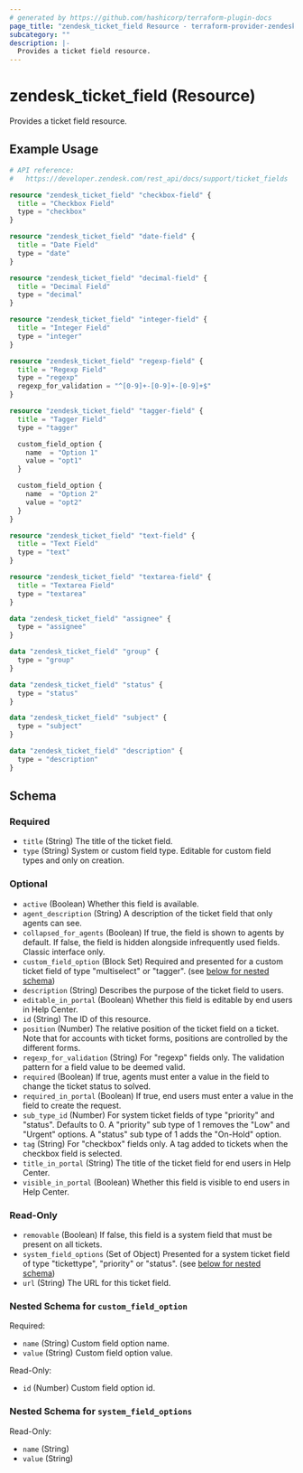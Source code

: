 ```yaml
---
# generated by https://github.com/hashicorp/terraform-plugin-docs
page_title: "zendesk_ticket_field Resource - terraform-provider-zendesk"
subcategory: ""
description: |-
  Provides a ticket field resource.
---
```


# zendesk_ticket_field (Resource)

Provides a ticket field resource.

## Example Usage

```terraform
# API reference:
#   https://developer.zendesk.com/rest_api/docs/support/ticket_fields

resource "zendesk_ticket_field" "checkbox-field" {
  title = "Checkbox Field"
  type = "checkbox"
}

resource "zendesk_ticket_field" "date-field" {
  title = "Date Field"
  type = "date"
}

resource "zendesk_ticket_field" "decimal-field" {
  title = "Decimal Field"
  type = "decimal"
}

resource "zendesk_ticket_field" "integer-field" {
  title = "Integer Field"
  type = "integer"
}

resource "zendesk_ticket_field" "regexp-field" {
  title = "Regexp Field"
  type = "regexp"
  regexp_for_validation = "^[0-9]+-[0-9]+-[0-9]+$"
}

resource "zendesk_ticket_field" "tagger-field" {
  title = "Tagger Field"
  type = "tagger"

  custom_field_option {
    name  = "Option 1"
    value = "opt1"
  }

  custom_field_option {
    name  = "Option 2"
    value = "opt2"
  }
}

resource "zendesk_ticket_field" "text-field" {
  title = "Text Field"
  type = "text"
}

resource "zendesk_ticket_field" "textarea-field" {
  title = "Textarea Field"
  type = "textarea"
}

data "zendesk_ticket_field" "assignee" {
  type = "assignee"
}

data "zendesk_ticket_field" "group" {
  type = "group"
}

data "zendesk_ticket_field" "status" {
  type = "status"
}

data "zendesk_ticket_field" "subject" {
  type = "subject"
}

data "zendesk_ticket_field" "description" {
  type = "description"
}
```

<!-- schema generated by tfplugindocs -->
## Schema

### Required

- `title` (String) The title of the ticket field.
- `type` (String) System or custom field type. Editable for custom field types and only on creation.

### Optional

- `active` (Boolean) Whether this field is available.
- `agent_description` (String) A description of the ticket field that only agents can see.
- `collapsed_for_agents` (Boolean) If true, the field is shown to agents by default. If false, the field is hidden alongside infrequently used fields. Classic interface only.
- `custom_field_option` (Block Set) Required and presented for a custom ticket field of type "multiselect" or "tagger". (see [below for nested schema](#nestedblock--custom_field_option))
- `description` (String) Describes the purpose of the ticket field to users.
- `editable_in_portal` (Boolean) Whether this field is editable by end users in Help Center.
- `id` (String) The ID of this resource.
- `position` (Number) The relative position of the ticket field on a ticket. Note that for accounts with ticket forms, positions are controlled by the different forms.
- `regexp_for_validation` (String) For "regexp" fields only. The validation pattern for a field value to be deemed valid.
- `required` (Boolean) If true, agents must enter a value in the field to change the ticket status to solved.
- `required_in_portal` (Boolean) If true, end users must enter a value in the field to create the request.
- `sub_type_id` (Number) For system ticket fields of type "priority" and "status". Defaults to 0. A "priority" sub type of 1 removes the "Low" and "Urgent" options. A "status" sub type of 1 adds the "On-Hold" option.
- `tag` (String) For "checkbox" fields only. A tag added to tickets when the checkbox field is selected.
- `title_in_portal` (String) The title of the ticket field for end users in Help Center.
- `visible_in_portal` (Boolean) Whether this field is visible to end users in Help Center.

### Read-Only

- `removable` (Boolean) If false, this field is a system field that must be present on all tickets.
- `system_field_options` (Set of Object) Presented for a system ticket field of type "tickettype", "priority" or "status". (see [below for nested schema](#nestedatt--system_field_options))
- `url` (String) The URL for this ticket field.

<a id="nestedblock--custom_field_option"></a>
### Nested Schema for `custom_field_option`

Required:

- `name` (String) Custom field option name.
- `value` (String) Custom field option value.

Read-Only:

- `id` (Number) Custom field option id.


<a id="nestedatt--system_field_options"></a>
### Nested Schema for `system_field_options`

Read-Only:

- `name` (String)
- `value` (String)


